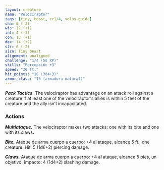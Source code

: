 ```yaml
---
layout: creature
name: "Velociraptor"
tags: [tiny, beast, cr1/4, volos-guide]
cha: 6 (-2)
wis: 12 (+1)
int: 4 (-3)
con: 13 (+1)
dex: 14 (+2)
str: 6 (-2)
size: Tiny beast
alignment: unaligned
challenge: "1/4 (50 XP)"
skills: "Percepción +3"
speed: "30 ft."
hit_points: "10 (3d4+3)"
armor_class: "13 (armadura natural)"
---
```


***Pack Tactics.*** The velociraptor has advantage on an attack roll against a creature if at least one of the velociraptor's allies is within 5 feet of the creature and the ally isn't incapacitated.

### Actions

***Multiataque.*** The velociraptor makes two attacks: one with its bite and one with its claws.

***Bite.*** Ataque de arma cuerpo a cuerpo: +4 al ataque, alcance 5 ft., one creature. Hit: 5 (1d6+2) piercing damage.

***Claws.*** Ataque de arma cuerpo a cuerpo: +4 al ataque, alcance 5 pies, un objetivo. Impacto: 4 (1d4+2) slashing damage.